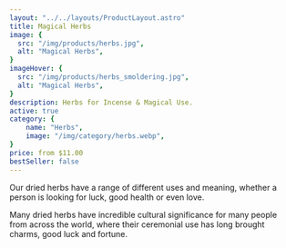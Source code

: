 ```yaml
---
layout: "../../layouts/ProductLayout.astro"
title: Magical Herbs
image: {
  src: "/img/products/herbs.jpg",
  alt: "Magical Herbs",
}
imageHover: {
  src: "/img/products/herbs_smoldering.jpg",
  alt: "Magical Herbs",
}
description: Herbs for Incense & Magical Use.
active: true
category: {
    name: "Herbs",
    image: "/img/category/herbs.webp",
}
price: from $11.00
bestSeller: false
---
```


Our dried herbs have a range of different uses and meaning, whether a person is looking for luck, good health or even love.

Many dried herbs have incredible cultural significance for many people from across the world, where their ceremonial use has long brought charms, good luck and fortune.